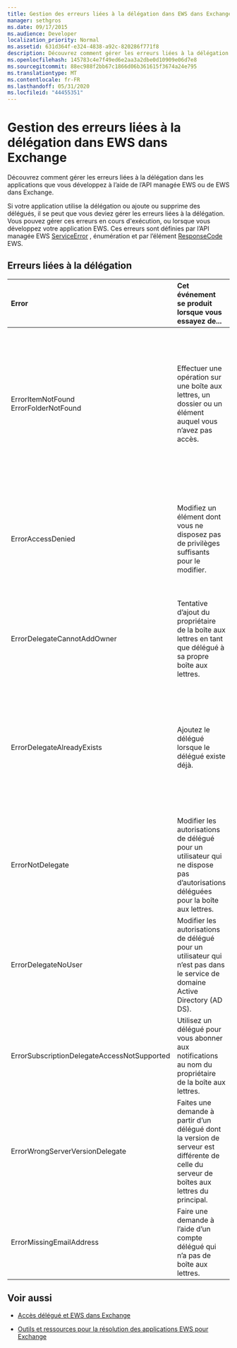 ```yaml
---
title: Gestion des erreurs liées à la délégation dans EWS dans Exchange
manager: sethgros
ms.date: 09/17/2015
ms.audience: Developer
localization_priority: Normal
ms.assetid: 631d364f-e324-4838-a92c-820286f771f8
description: Découvrez comment gérer les erreurs liées à la délégation dans les applications que vous développez à l’aide de l’API managée EWS ou de EWS dans Exchange.
ms.openlocfilehash: 145783c4e7f49ed6e2aa3a2dbe0d10909e06d7e8
ms.sourcegitcommit: 88ec988f2bb67c1866d06b361615f3674a24e795
ms.translationtype: MT
ms.contentlocale: fr-FR
ms.lasthandoff: 05/31/2020
ms.locfileid: "44455351"
---
```

# <a name="handling-delegation-related-errors-in-ews-in-exchange"></a>Gestion des erreurs liées à la délégation dans EWS dans Exchange

Découvrez comment gérer les erreurs liées à la délégation dans les applications que vous développez à l’aide de l’API managée EWS ou de EWS dans Exchange.
  
Si votre application utilise la délégation ou ajoute ou supprime des délégués, il se peut que vous deviez gérer les erreurs liées à la délégation. Vous pouvez gérer ces erreurs en cours d'exécution, ou lorsque vous développez votre application EWS. Ces erreurs sont définies par l’API managée EWS [ServiceError](https://msdn.microsoft.com/library/microsoft.exchange.webservices.data.serviceerror%28v=exchg.80%29.aspx) , énumération et par l’élément [ResponseCode](https://msdn.microsoft.com/library/4b84d670-74c9-4d6d-84e7-f0a9f76f0d93%28Office.15%29.aspx) EWS. 
  
## <a name="delegation-related-errors"></a>Erreurs liées à la délégation

|**Error**|**Cet événement se produit lorsque vous essayez de...**|**Traiter par...**|
|:-----|:-----|:-----|
|ErrorItemNotFound  <br/> ErrorFolderNotFound  <br/> |Effectuer une opération sur une boîte aux lettres, un dossier ou un élément auquel vous n’avez pas accès.  <br/> |Mise à jour des autorisations du délégué afin de les autoriser à accéder au dossier ou à l’élément en appelant la méthode de l’API managée EWS [UpdateDelegates](https://msdn.microsoft.com/library/microsoft.exchange.webservices.data.exchangeservice.updatedelegates%28v=exchg.80%29.aspx) ou l’opération EWS [UpdateDelegate](https://msdn.microsoft.com/library/03f618ac-ad1a-4772-9b81-c5bb0f12d6ab%28Office.15%29.aspx) , puis en renouvelant la demande.  <br/> |
|ErrorAccessDenied  <br/> |Modifiez un élément dont vous ne disposez pas de privilèges suffisants pour le modifier.  <br/> |Mise à jour de vos autorisations de délégué en appelant la méthode de l’API managée EWS **UpdateDelegate** ou l’opération EWS **UpdateDelegate** , puis en réessayant la demande.  <br/> |
|ErrorDelegateCannotAddOwner  <br/> |Tentative d’ajout du propriétaire de la boîte aux lettres en tant que délégué à sa propre boîte aux lettres.  <br/> |[Ajout d’un autre utilisateur en tant que délégué](how-to-add-and-remove-delegates-by-using-ews-in-exchange.md), et non du propriétaire de la boîte aux lettres.  <br/> |
|ErrorDelegateAlreadyExists  <br/> |Ajoutez le délégué lorsque le délégué existe déjà.  <br/> |Ne rien faire, car le délégué existe déjà pour le propriétaire de la boîte aux lettres. Ou, si vous essayez de modifier les autorisations d’un délégué existant, utilisez la méthode **UpdateDelegates** ou l’opération **UpdateDelegate** .  <br/> |
|ErrorNotDelegate  <br/> |Modifier les autorisations de délégué pour un utilisateur qui ne dispose pas d’autorisations déléguées pour la boîte aux lettres.  <br/> |[Ajout de l’utilisateur en tant que délégué](how-to-add-and-remove-delegates-by-using-ews-in-exchange.md) de la boîte aux lettres avant la tentative de mise à jour ou de suppression des autorisations.  <br/> |
|ErrorDelegateNoUser  <br/> |Modifier les autorisations de délégué pour un utilisateur qui n’est pas dans le service de domaine Active Directory (AD DS).  <br/> |Création de l’utilisateur dans AD DS ou correction des informations de délégué dans la demande.  <br/> |
|ErrorSubscriptionDelegateAccessNotSupported  <br/> |Utilisez un délégué pour vous abonner aux notifications au nom du propriétaire de la boîte aux lettres.  <br/> |Abonnement aux notifications en tant que propriétaire de la boîte aux lettres.  <br/> |
|ErrorWrongServerVersionDelegate  <br/> |Faites une demande à partir d’un délégué dont la version de serveur est différente de celle du serveur de boîtes aux lettres du principal.  <br/> |Utilisation d’un délégué ou ajout d’un délégué dont la boîte aux lettres a la même version de serveur que le propriétaire de la boîte aux lettres.  <br/> |
|ErrorMissingEmailAddress  <br/> |Faire une demande à l’aide d’un compte délégué qui n’a pas de boîte aux lettres.  <br/> |Ajout d’une boîte aux lettres au compte du délégué.  <br/> |
   
## <a name="see-also"></a>Voir aussi


- [Accès délégué et EWS dans Exchange](delegate-access-and-ews-in-exchange.md)
    
- [Outils et ressources pour la résolution des applications EWS pour Exchange](tools-and-resources-for-troubleshooting-ews-applications-for-exchange.md)
    

